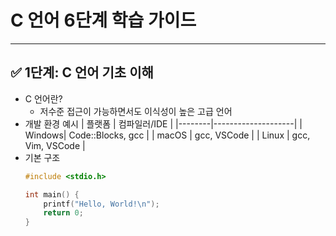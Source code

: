 # C 언어 6단계 학습 가이드

---

## ✅ 1단계: C 언어 기초 이해

- C 언어란?
  - 저수준 접근이 가능하면서도 이식성이 높은 고급 언어
- 개발 환경 예시
  | 플랫폼 | 컴파일러/IDE       |
  |--------|--------------------|
  | Windows| Code::Blocks, gcc  |
  | macOS  | gcc, VSCode        |
  | Linux  | gcc, Vim, VSCode   |
- 기본 구조
  ```c
  #include <stdio.h>

  int main() {
      printf("Hello, World!\n");
      return 0;
  }
